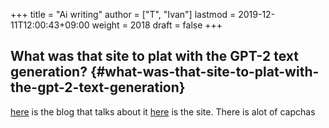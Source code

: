 +++
title = "Ai writing"
author = ["T", "Ivan"]
lastmod = 2019-12-11T12:00:43+09:00
weight = 2018
draft = false
+++

## What was that site to plat with the GPT-2 text generation? {#what-was-that-site-to-plat-with-the-gpt-2-text-generation}

[here](https://www.theverge.com/tldr/2019/5/13/18617449/ai-text-generator-openai-gpt-2-small-model-talktotransformer) is the blog that talks about it [here](https://talktotransformer.com/) is the site. There is
alot of capchas
